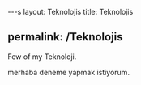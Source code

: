 ---s
layout: Teknolojis
title: Teknolojis





permalink: /Teknolojis
---







Few of my Teknoloji.


merhaba deneme yapmak istiyorum.
